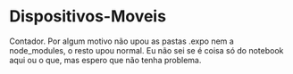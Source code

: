 # Dispositivos-Moveis
Contador.
Por algum motivo não upou as pastas .expo nem a node_modules, o resto upou normal. Eu não sei se é coisa só do notebook aqui ou o que, mas espero que não tenha problema.
